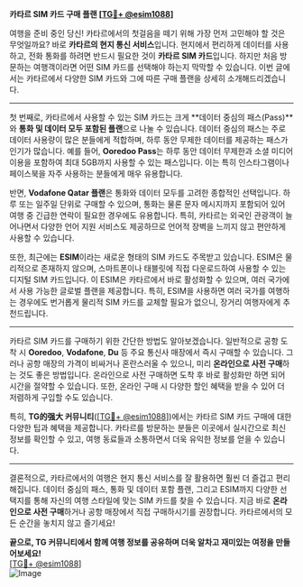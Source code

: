 **카타르 SIM 카드 구매 플랜 [[TG💪+ @esim1088](https://t.me/s/esim1088)]**

여행을 준비 중인 당신! 카타르에서의 첫걸음을 떼기 위해 가장 먼저 고민해야 할 것은 무엇일까요? 바로 **카타르의 현지 통신 서비스**입니다. 현지에서 편리하게 데이터를 사용하고, 전화 통화를 하려면 반드시 필요한 것이 **카타르 SIM 카드**입니다. 하지만 처음 방문하는 여행객이라면 어떤 SIM 카드를 선택해야 하는지 막막할 수 있습니다. 이번 글에서는 카타르에서 다양한 SIM 카드와 그에 따른 구매 플랜을 상세히 소개해드리겠습니다.

---

첫 번째로, 카타르에서 사용할 수 있는 SIM 카드는 크게 **데이터 중심의 패스(Pass)**와 **통화 및 데이터 모두 포함된 플랜**으로 나눌 수 있습니다. 데이터 중심의 패스는 주로 데이터 사용량이 많은 분들에게 적합하며, 하루 동안 무제한 데이터를 제공하는 패스가 인기가 많습니다. 예를 들어, **Ooredoo Pass**는 하루 동안 데이터 무제한과 소셜 미디어 이용을 포함하여 최대 5GB까지 사용할 수 있는 패스입니다. 이는 특히 인스타그램이나 페이스북을 자주 사용하는 분들에게 매우 유용합니다.

반면, **Vodafone Qatar 플랜**은 통화와 데이터 모두를 고려한 종합적인 선택입니다. 하루 또는 일주일 단위로 구매할 수 있으며, 통화는 물론 문자 메시지까지 포함되어 있어 여행 중 긴급한 연락이 필요한 경우에도 유용합니다. 특히, 카타르는 외국인 관광객이 늘어나면서 다양한 언어 지원 서비스도 제공하므로 언어적 장벽을 느끼지 않고 편안하게 사용할 수 있습니다.

또한, 최근에는 **ESIM**이라는 새로운 형태의 SIM 카드도 주목받고 있습니다. ESIM은 물리적으로 존재하지 않으며, 스마트폰이나 태블릿에 직접 다운로드하여 사용할 수 있는 디지털 SIM 카드입니다. 이 ESIM은 카타르에서 바로 활성화할 수 있으며, 여러 국가에서 사용 가능한 글로벌 플랜을 제공합니다. 특히, ESIM을 사용하면 여러 국가를 여행하는 경우에도 번거롭게 물리적 SIM 카드를 교체할 필요가 없으니, 장거리 여행자에게 추천드립니다.

---

카타르 SIM 카드를 구매하기 위한 간단한 방법도 알아보겠습니다. 일반적으로 공항 도착 시 **Ooredoo**, **Vodafone**, **Du** 등 주요 통신사 매장에서 즉시 구매할 수 있습니다. 그러나 공항 매장의 가격이 비싸거나 혼란스러울 수 있으니, 미리 **온라인으로 사전 구매**하는 것도 좋은 방법입니다. 온라인으로 사전 구매하면 도착 후 바로 활성화만 하면 되어 시간을 절약할 수 있습니다. 또한, 온라인 구매 시 다양한 할인 혜택을 받을 수 있어 더 저렴하게 구입할 수도 있습니다.

특히, **TG的强大 커뮤니티**([[TG💪+ @esim1088](https://t.me/s/esim1088)])에서는 카타르 SIM 카드 구매에 대한 다양한 팁과 혜택을 제공합니다. 카타르를 방문하는 분들은 이곳에서 실시간으로 최신 정보를 확인할 수 있고, 여행 동료들과 소통하면서 더욱 유익한 정보를 얻을 수 있습니다.

---

결론적으로, 카타르에서의 여행은 현지 통신 서비스를 잘 활용하면 훨씬 더 즐겁고 편리해집니다. 데이터 중심의 패스, 통화 및 데이터 포함 플랜, 그리고 ESIM까지 다양한 선택지를 통해 자신의 여행 스타일에 맞는 SIM 카드를 찾을 수 있습니다. 지금 바로 **온라인으로 사전 구매**하거나 공항 매장에서 직접 구매하시기를 권장합니다. 카타르에서의 모든 순간을 놓치지 않고 즐기세요!

**끝으로, TG 커뮤니티에서 함께 여행 정보를 공유하며 더욱 알차고 재미있는 여정을 만들어보세요!**  
[[TG💪+ @esim1088](https://t.me/s/esim1088)]  
![Image](https://i.postimg.cc/Y0z9fWf4/image.png)